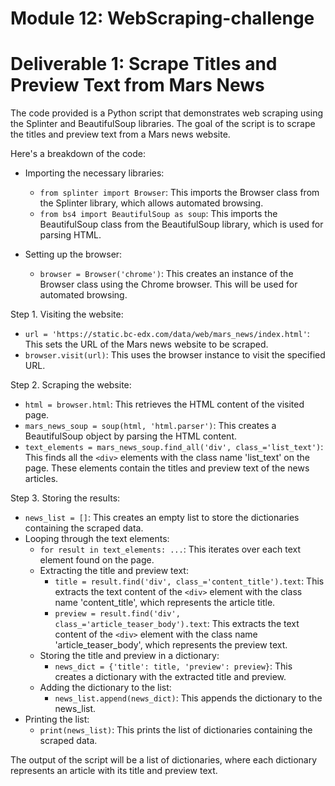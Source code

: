 # Module 12: WebScraping-challenge

# Deliverable 1: Scrape Titles and Preview Text from Mars News

The code provided is a Python script that demonstrates web scraping using the Splinter and BeautifulSoup libraries. The goal of the script is to scrape the titles and preview text from a Mars news website.

Here's a breakdown of the code:
- Importing the necessary libraries:
   - `from splinter import Browser`: This imports the Browser class from the Splinter library, which allows automated browsing.
   - `from bs4 import BeautifulSoup as soup`: This imports the BeautifulSoup class from the BeautifulSoup library, which is used for parsing HTML.

- Setting up the browser:
   - `browser = Browser('chrome')`: This creates an instance of the Browser class using the Chrome browser. This will be used for automated browsing.

Step 1. Visiting the website:
   - `url = 'https://static.bc-edx.com/data/web/mars_news/index.html'`: This sets the URL of the Mars news website to be scraped.
   - `browser.visit(url)`: This uses the browser instance to visit the specified URL.

Step 2. Scraping the website:
   - `html = browser.html`: This retrieves the HTML content of the visited page.
   - `mars_news_soup = soup(html, 'html.parser')`: This creates a BeautifulSoup object by parsing the HTML content.
   - `text_elements = mars_news_soup.find_all('div', class_='list_text')`: This finds all the `<div>` elements with the class name 'list_text' on the page. These elements contain the titles and preview text of the news articles.

Step 3. Storing the results:
   - `news_list = []`: This creates an empty list to store the dictionaries containing the scraped data.
   - Looping through the text elements:
     - `for result in text_elements: ...`: This iterates over each text element found on the page.
     - Extracting the title and preview text:
       - `title = result.find('div', class_='content_title').text`: This extracts the text content of the `<div>` element with the class name 'content_title', which represents the article title.
       - `preview = result.find('div', class_='article_teaser_body').text`: This extracts the text content of the `<div>` element with the class name 'article_teaser_body', which represents the preview text.
     - Storing the title and preview in a dictionary:
       - `news_dict = {'title': title, 'preview': preview}`: This creates a dictionary with the extracted title and preview.
     - Adding the dictionary to the list:
       - `news_list.append(news_dict)`: This appends the dictionary to the news_list.
   - Printing the list:
     - `print(news_list)`: This prints the list of dictionaries containing the scraped data.

The output of the script will be a list of dictionaries, where each dictionary represents an article with its title and preview text.
